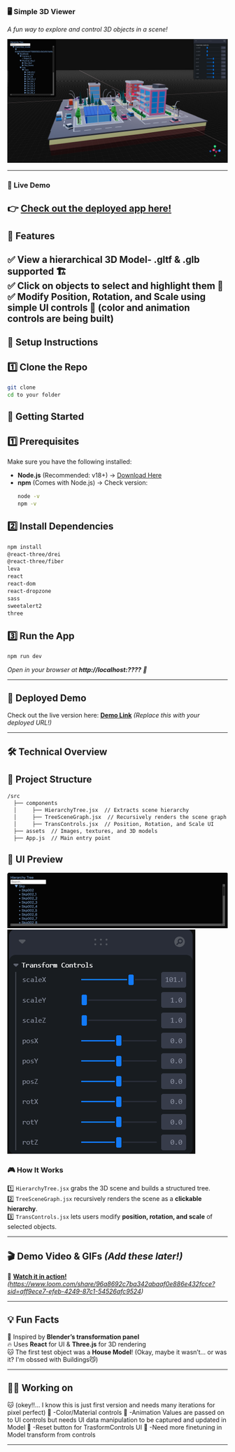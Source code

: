 ### **🖥️ Simple 3D Viewer**  
_A fun way to explore and control 3D objects in a scene!_

![App Preview](./src/assets/images/App-ScreenShot.png)

---
### 🔗 Live Demo  
👉 [Check out the deployed app here!](https://threejs-editor-app.vercel.app/)
---

## **📌 Features**  
✅ View a hierarchical **3D Model- .gltf & .glb supported** 🏗️  
✅ Click on objects to **select and highlight them** 🔦  
✅ Modify **Position, Rotation, and Scale** using simple UI controls 🎰  (color and animation controls are being built)
---

## **🚀 Setup Instructions**  
## **1️⃣ Clone the Repo**  
```bash
git clone 
cd to your folder
```

## 🚀 Getting Started  

## **1️⃣ Prerequisites**  
Make sure you have the following installed:  
- **Node.js** (Recommended: v18+) → [Download Here](https://nodejs.org/)  
- **npm** (Comes with Node.js) → Check version:  
  ```sh
  node -v
  npm -v


## **2️⃣ Install Dependencies**  
```bash
npm install
@react-three/drei
@react-three/fiber
leva
react
react-dom
react-dropzone
sass
sweetalert2
three
```

## **3️⃣ Run the App**  
```bash
npm run dev 
```
_Open in your browser at **http://localhost:????** 🎉_

---

## **🔗 Deployed Demo**  
Check out the live version here: **[Demo Link](https://your-demo-link.com)** *(Replace this with your deployed URL!)*  

---

## **🛠️ Technical Overview**  
## **📂 Project Structure**  
```
/src
  ├── components
  │     ├── HierarchyTree.jsx  // Extracts scene hierarchy
  │     ├── TreeSceneGraph.jsx  // Recursively renders the scene graph
  │     ├── TransControls.jsx  // Position, Rotation, and Scale UI
  ├── assets  // Images, textures, and 3D models
  ├── App.js  // Main entry point
```
## **📂 UI Preview** 
![Hierarchy Tree](./src/assets/images/HierarchyTree.png)
![Transform controls](./src/assets/images/TransFormControls.png)

### **🎮 How It Works**  
1️⃣ `HierarchyTree.jsx` grabs the 3D scene and builds a structured tree.  
2️⃣ `TreeSceneGraph.jsx` recursively renders the scene as a **clickable hierarchy**.  
3️⃣ `TransControls.jsx` lets users modify **position, rotation, and scale** of selected objects.  

---

## **🎬 Demo Video & GIFs** *(Add these later!)*  
🚀 **[Watch it in action!](#)** *(https://www.loom.com/share/96a8692c7ba342abaaf0e886e432fcce?sid=aff9ece7-efeb-4249-87c1-54526afc9524)*  

---

## **💡 Fun Facts**  
🎨 Inspired by **Blender’s transformation panel**  
🔥 Uses **React** for UI & **Three.js** for 3D rendering  
🐱 The first test object was a **House Model**! (Okay, maybe it wasn’t... or was it? I'm obssed with Buildings😼)  

---

## **👨‍💻 Working on**
🐱   (okey!!... I know this is just first version and needs many iterations for pixel perfect)
🚀  -Color/Material controls
🚀  -Animation Values are passed on to UI controls but needs UI data manipulation to be captured and updated in Model
🚀  -Reset button for TrasformControls UI
🚀  -Need more finetuning in Model transform from controls

---

